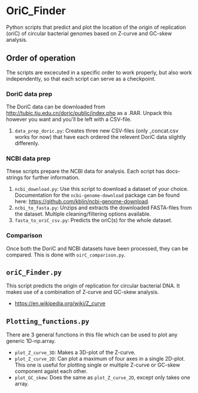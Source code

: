 # OriC_Finder
Python scripts that predict and plot the location of the origin of replication (oriC) of circular bacterial genomes based on Z-curve and GC-skew analysis.

## Order of operation
The scripts are excecuted in a specific order to work properly, but also work independently, so that each script can serve as a checkpoint.

### DoriC data prep
The DoriC data can be downloaded from http://tubic.tju.edu.cn/doric/public/index.php as a .RAR. Unpack this however you want and you'll be left with a CSV-file.

1. `data_prep_doric.py`: Creates three new CSV-files (only \_concat.csv works for now) that have each ordered the relevent DoriC data slightly differenly.

### NCBI data prep
These scripts prepare the NCBI data for analysis. Each script has docs-strings for further information.

1. `ncbi_download.py`: Use this script to download a dataset of your choice. Documentation for the `ncbi-genome-download` package can be found here: https://github.com/kblin/ncbi-genome-download.
2. `ncbi_to_fasta.py`: Unzips and extracts the downloaded FASTA-files from the dataset. Multiple cleaning/filtering options available.
3. `fasta_to_oriC_csv.py`: Predicts the oriC(s) for the whole dataset.

### Comparison
Once both the DoriC and NCBI datasets have been processed, they can be compared. This is done with `oirC_comparison.py`.

## `oriC_Finder.py`
This script predicts the origin of replication for circular bacterial DNA. It makes use of a combination of Z-curve and GC-skew analysis.
- https://en.wikipedia.org/wiki/Z_curve

## `Plotting_functions.py`
There are 3 general functions in this file which can be used to plot any generic 1D-np.array.
- `plot_Z_curve_3D`: Makes a 3D-plot of the Z-curve.
- `plot_Z_curve_2D`: Can plot a maximum of four axes in a single 2D-plot. This one is useful for plotting single or multiple Z-curve or GC-skew component agaist each other.
- `plot_GC_skew`: Does the same as `plot_Z_curve_2D`, except only takes one array.
